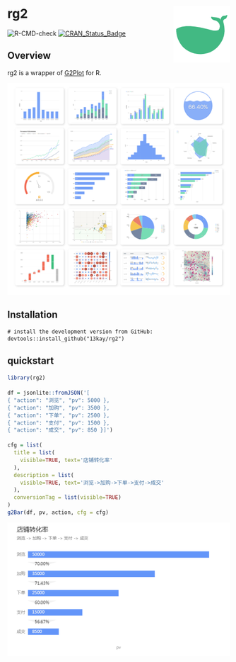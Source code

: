 # rg2 <img src="man/figures/whale.128.png" align="right" width="128" />

![R-CMD-check](https://github.com/13kay/rg2/workflows/R-CMD-check/badge.svg)
[![CRAN\_Status\_Badge](https://www.r-pkg.org/badges/version/rg2)](https://cran.r-project.org/package=rg2)

## Overview

rg2 is a wrapper of [G2Plot](https://g2plot.antv.vision/) for R.

![cover](man/figures/cover.png)

## Installation

```
# install the development version from GitHub:
devtools::install_github("13kay/rg2")
```

## quickstart

```r
library(rg2)

df = jsonlite::fromJSON('[
{ "action": "浏览", "pv": 5000 },
{ "action": "加购", "pv": 3500 },
{ "action": "下单", "pv": 2500 },
{ "action": "支付", "pv": 1500 },
{ "action": "成交", "pv": 850 }]')

cfg = list(
  title = list(
    visible=TRUE, text='店铺转化率'
  ),
  description = list(
    visible=TRUE, text='浏览->加购->下单->支付->成交'
  ),
  conversionTag = list(visible=TRUE)
)
g2Bar(df, pv, action, cfg = cfg)
```

<img src="man/figures/quickstart.png" width="639" />
